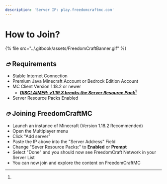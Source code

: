 ```yaml
---
description: 'Server IP: play.freedomcraftmc.com'
---
```


# How to Join?

{% file src="../.gitbook/assets/FreedomCraftBanner.gif" %}

## _➮_ Requirements

* Stable Internet Connection
* Premium Java Minecraft Account or Bedrock Edition Account
* MC Client Version 1.18.2 or newer&#x20;
  * __[_DISCLAIMER: v1.19.3 breaks the Server Resource Pack_](#user-content-fn-1)[^1]__
* Server Resource Packs Enabled

## _➮_ Joining FreedomCraftMC

* Launch an instance of Minecraft (Version 1.18.2 Recommended)
* Open the Multiplayer menu
* Click "Add server"
* Paste the IP above into the "Server Address" Field
* Change "Sever Resource Packs:" to **Enabled** or **Prompt**
* Select "Done" and you should now see FreedomCraft Network in your Server List
* You can now join and explore the content on FreedomCraftMC

[^1]: 
